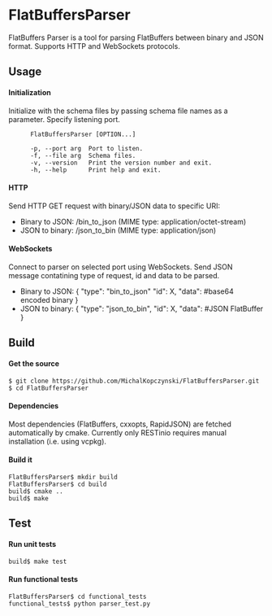 # FlatBuffersParser
FlatBuffers Parser is a tool for parsing FlatBuffers between binary and JSON format. Supports HTTP and WebSockets protocols.

Usage
-----
#### Initialization
Initialize with the schema files by passing schema file names as a parameter. Specify listening port.

          FlatBuffersParser [OPTION...]

          -p, --port arg  Port to listen.
          -f, --file arg  Schema files.
          -v, --version   Print the version number and exit.
          -h, --help      Print help and exit.

#### HTTP

Send HTTP GET request with binary/JSON data to specific URI:
* Binary to JSON: /bin_to_json (MIME type: application/octet-stream)
* JSON to binary: /json_to_bin (MIME type: application/json)

#### WebSockets
   
Connect to parser on selected port using WebSockets.
Send JSON message contatining type of request, id and data to be parsed.
* Binary to JSON:
    {
    "type": "bin_to_json"
    "id": X, 
    "data": #base64 encoded binary 
    }
* JSON to binary:
    {
    "type": "json_to_bin",
    "id": X, 
    "data": #JSON FlatBuffer
    }
    
Build
-----
#### Get the source

    $ git clone https://github.com/MichalKopczynski/FlatBuffersParser.git
    $ cd FlatBuffersParser

#### Dependencies

Most dependencies (FlatBuffers, cxxopts, RapidJSON) are fetched automatically by cmake. Currently only RESTinio requires manual installation (i.e. using vcpkg).

#### Build it

    FlatBuffersParser$ mkdir build
    FlatBuffersParser$ cd build
    build$ cmake ..
    build$ make
 
Test
-----
#### Run unit tests

    build$ make test

#### Run functional tests

    FlatBuffersParser$ cd functional_tests
    functional_tests$ python parser_test.py
    
